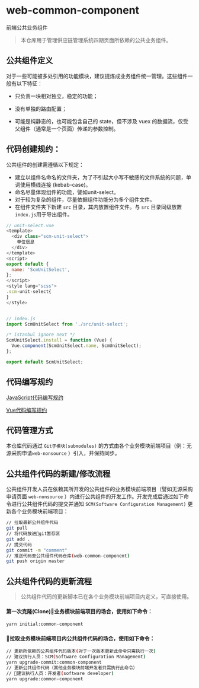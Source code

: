 # web-common-component

前端公共业务组件

>本仓库用于管理供应链管理系统四期页面所依赖的公共业务组件。

## 公共组件定义

对于一些可能被多处引用的功能模块，建议提炼成业务组件统一管理。这些组件一般有以下特征：

- 只负责一块相对独立，稳定的功能；

- 没有单独的路由配置；

- 可能是纯静态的，也可能包含自己的 state，但不涉及 vuex 的数据流，仅受父组件（通常是一个页面）传递的参数控制。

## 代码创建规约：

公共组件的创建需遵循以下规定：

- 建立以组件名命名的文件夹，为了不引起大小写不敏感的文件系统的问题，单词使用横线连接 (kebab-case)。
- 命名尽量体现组件的功能，譬如unit-select。
- 对于较为复杂的组件，尽量依据组件功能分为多个组件文件。
- 在组件文件夹下新建 `src` 目录，其内放置组件文件。与 `src` 目录同级放置 `index.js`用于导出组件。

```javascript
// unit-select.vue
<template>
  <div class="scm-unit-select">
    单位信息
  </div>
</template>
<script>
export default {
  name: 'ScmUnitSelect',
};
</script>
<style lang="scss">
.scm-unit-select{
}
</style>


// index.js
import ScmUnitSelect from './src/unit-select';

/* istanbul ignore next */
ScmUnitSelect.install = function (Vue) {
  Vue.component(ScmUnitSelect.name, ScmUnitSelect);
};

export default ScmUnitSelect;
```

## 代码编写规约

[JavaScript代码编写规约](https://github.com/airbnb/javascript)

[Vue代码编写规约](https://cn.vuejs.org/v2/style-guide)

## 代码管理方式

本仓库代码通过 `Git子模块(submodules)` 的方式由各个业务模块前端项目（例：无源采购申请`web-nonsource` ）引入，并保持同步。

## 公共组件代码的新建/修改流程

公共组件开发人员在依赖其所开发的公共组件的业务模块前端项目（譬如无源采购申请页面 `web-nonsource` ）内进行公共组件的开发工作。开发完成后通过如下命令进行公共组件代码的提交并通知 `SCM(Software Configuration Management)` 更新各个业务模块前端项目：

```bash
// 拉取最新公共组件代码
git pull
// 将代码放进git暂存区
git add .
// 提交代码
git commit -m "comment"
// 推送代码至公共组件代码仓库(web-common-component)
git push origin master
```

## 公共组件代码的更新流程

> 公共组件代码的更新脚本已在各个业务模块前端项目内定义，可直接使用。

#### 第一次克隆(Clone)业务模块前端项目的场合，使用如下命令：

```bash
yarn initial:common-component
```

#### 拉取业务模块前端项目内公共组件代码的场合，使用如下命令：

```bash
// 更新所依赖的公共组件代码版本(对于一次版本更新此命令只需执行一次)
// 建议执行人员：SCM(Software Configuration Management)
yarn upgrade-commit:common-component
// 更新公共组件代码（其他业务模块前端开发者只需执行此命令）
// 建议执行人员：开发者(software developer)
yarn upgrade:common-component
```